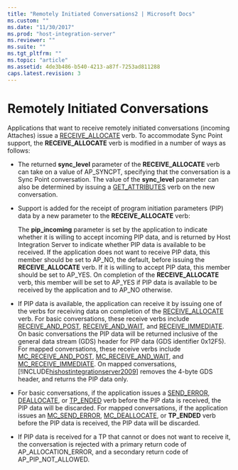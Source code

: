 ```yaml
---
title: "Remotely Initiated Conversations2 | Microsoft Docs"
ms.custom: ""
ms.date: "11/30/2017"
ms.prod: "host-integration-server"
ms.reviewer: ""
ms.suite: ""
ms.tgt_pltfrm: ""
ms.topic: "article"
ms.assetid: 4de3b486-b540-4213-a87f-7253ad811288
caps.latest.revision: 3
---
```

# Remotely Initiated Conversations
Applications that want to receive remotely initiated conversations (incoming Attaches) issue a [RECEIVE_ALLOCATE](../HIS2010/receive-allocate2.md) verb. To accommodate Sync Point support, the **RECEIVE_ALLOCATE** verb is modified in a number of ways as follows:  
  
-   The returned **sync_level** parameter of the **RECEIVE_ALLOCATE** verb can take on a value of AP_SYNCPT, specifying that the conversation is a Sync Point conversation. The value of the **sync_level** parameter can also be determined by issuing a [GET_ATTRIBUTES](../HIS2010/get-attributes1.md) verb on the new conversation.  
  
-   Support is added for the receipt of program initiation parameters (PIP) data by a new parameter to the **RECEIVE_ALLOCATE** verb:  
  
     The **pip_incoming** parameter is set by the application to indicate whether it is willing to accept incoming PIP data, and is returned by Host Integration Server to indicate whether PIP data is available to be received. If the application does not want to receive PIP data, this member should be set to AP_NO, the default, before issuing the **RECEIVE_ALLOCATE** verb. If it is willing to accept PIP data, this member should be set to AP_YES. On completion of the **RECEIVE_ALLOCATE** verb, this member will be set to AP_YES if PIP data is available to be received by the application and to AP_NO otherwise.  
  
-   If PIP data is available, the application can receive it by issuing one of the verbs for receiving data on completion of the [RECEIVE_ALLOCATE](../HIS2010/receive-allocate2.md) verb. For basic conversations, these receive verbs include [RECEIVE_AND_POST](../HIS2010/receive-and-post2.md), [RECEIVE_AND_WAIT](../HIS2010/receive-and-wait1.md), and [RECEIVE_IMMEDIATE](../HIS2010/receive-immediate2.md). On basic conversations the PIP data will be returned inclusive of the general data stream (GDS) header for PIP data (GDS identifier 0x12F5). For mapped conversations, these receive verbs include [MC_RECEIVE_AND_POST](../HIS2010/mc-receive-and-post1.md), [MC_RECEIVE_AND_WAIT](../HIS2010/mc-receive-and-wait1.md), and [MC_RECEIVE_IMMEDIATE](../HIS2010/mc-receive-immediate1.md). On mapped conversations, [!INCLUDE[hishostintegrationserver2009](../includes/hishostintegrationserver2009-md.md)] removes the 4-byte GDS header, and returns the PIP data only.  
  
-   For basic conversations, if the application issues a [SEND_ERROR](../HIS2010/send-error1.md), [DEALLOCATE](../HIS2010/deallocate1.md), or [TP_ENDED](../HIS2010/tp-ended2.md) verb before the PIP data is received, the PIP data will be discarded. For mapped conversations, if the application issues an [MC_SEND_ERROR](../HIS2010/mc-send-error1.md), [MC_DEALLOCATE](../HIS2010/mc-deallocate1.md), or **TP_ENDED** verb before the PIP data is received, the PIP data will be discarded.  
  
-   If PIP data is received for a TP that cannot or does not want to receive it, the conversation is rejected with a primary return code of AP_ALLOCATION_ERROR, and a secondary return code of AP_PIP_NOT_ALLOWED.